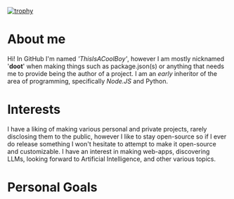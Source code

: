 [![trophy](https://github-profile-trophy.vercel.app/?username=ThisIsACoolBoy)](https://github.com/ryo-ma/github-profile-trophy)
# About me
Hi! In GitHub I'm named _'ThisIsACoolBoy'_, however I am mostly nicknamed '__doot__' when making things such as package.json(s) or anything that needs me to provide being the author of a project. I am an _early_ inheritor of the area of programming, specifically *Node.JS* and Python.
# Interests
I have a liking of making various personal and private projects, rarely disclosing them to the public, however I like to stay open-source so if I ever do release something I won't hesitate to attempt to make it open-source and customizable. I have an interest in making web-apps, discovering LLMs, looking forward to Artificial Intelligence, and other various topics.
# Personal Goals

